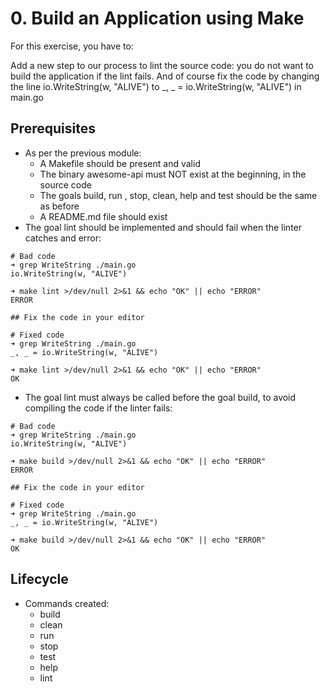 # 0. Build an Application using Make

For this exercise, you have to:

Add a new step to our process to lint the source code: you do not want to build the application if the lint fails.
And of course fix the code by changing the line io.WriteString(w, "ALIVE") to _, _ = io.WriteString(w, "ALIVE") in main.go

## Prerequisites
- As per the previous module:
    - A Makefile should be present and valid
    - The binary awesome-api must NOT exist at the beginning, in the source code
    - The goals build, run , stop, clean, help and test should be the same as before
    - A README.md file should exist
- The goal lint should be implemented and should fail when the linter catches and error:
```
# Bad code
➜ grep WriteString ./main.go
io.WriteString(w, "ALIVE")

➜ make lint >/dev/null 2>&1 && echo "OK" || echo "ERROR"
ERROR

## Fix the code in your editor

# Fixed code
➜ grep WriteString ./main.go
_, _ = io.WriteString(w, "ALIVE")

➜ make lint >/dev/null 2>&1 && echo "OK" || echo "ERROR"
OK
```
- The goal lint must always be called before the goal build, to avoid compiling the code if the linter fails:
```
# Bad code
➜ grep WriteString ./main.go
io.WriteString(w, "ALIVE")

➜ make build >/dev/null 2>&1 && echo "OK" || echo "ERROR"
ERROR

## Fix the code in your editor

# Fixed code
➜ grep WriteString ./main.go
_, _ = io.WriteString(w, "ALIVE")

➜ make build >/dev/null 2>&1 && echo "OK" || echo "ERROR"
OK
```
## Lifecycle

- Commands created:
    - build
    - clean
    - run
    - stop
    - test
    - help
    - lint